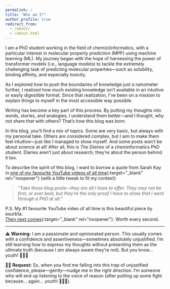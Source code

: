 ```yaml
---
permalink: /
title: "Who am I?"
author_profile: true
redirect_from: 
  - /about/
  - /about.html
---
```


I am a PhD student working in the field of chem(o)informatics, with a particular interest in molecular property 
prediction (MPP) using machine learning (ML). My journey began with the hope of harnessing the power of transformer 
models (i.e., language models) to tackle the extremely challenging task of predicting molecular properties—such as 
solubility, binding affinity, and especially toxicity.

As I explored how to push the boundaries of knowledge just a nanometer further, I realized how much existing knowledge 
isn’t available in an intuitive or easily digestible format. Since that realization, I've been on a mission to explain 
things to myself in the most accessible way possible.

Writing has become a key part of this process. By putting my thoughts into words, stories, and analogies, I understand 
them better—and I thought, why not share that with others? That’s how this blog was born.

In this blog, you’ll find a mix of topics. Some are very basic, but always with my personal take. Others are considered 
complex, but I aim to make them feel intuitive—just like I managed to show myself. And some posts won’t be about science 
at all! After all, this is *The Diaries* of a cheminformatics PhD student. Diaries aren’t just about research; they’re 
about the person behind it too.

To describe the spirit of this blog, I want to borrow a quote from Sarah Kay in 
[one of my favourite YouTube videos of all time](https://www.youtube.com/watch?v=54ST8bwOVyc){:target="_blank" rel="noopener"} (with a little tweak to fit my context):

> *“Take these blog posts—they are all I have to offer. They may not be first, or ever best, but they’re the 
> only proof I have to show that I went through a PhD at all.”*

P.S. My #1 favourite YouTube video of all time is this beautiful piece by exurb1a:  
[Then next comes](https://www.youtube.com/watch?v=o1OsDWT_DUc&t=459s){:target="_blank" rel="noopener"}. Worth every second.

___

⚠️ **Warning:** I am a passionate and opinionated person. This usually comes with a confidence and assertiveness—sometimes 
absolutely unjustified. I’m still learning how to express my thoughts without presenting them as the ultimate truth (because I *am* always aware they’re not). But you know... youth! 🤷🏻‍♀️

🙏🏽 **Request:** So, when you find me falling into this trap of unjustified confidence, please—gently—nudge me in the right 
direction. I’m someone who will end up listening to the voice of reason (after putting up some fight because... again... youth! 🤷🏻‍♀️).
